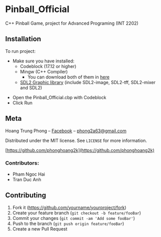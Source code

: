 # Pinball_Official
C++ Pinball Game, project for Advanced Programing (INT 2202)

## Installation

To run project:
- Make sure you have installed:
  * Codeblock (17.12 or higher)
  * Mingw (C++ Compiler)
    * You can download both of them in [here](http://www.codeblocks.org/downloads/26)
  * [SDL2 Graphic library](https://www.libsdl.org/) (include SDL2-image, SDL2-tff, SDL2-mixer and SDL2)
* Open the Pinball_Official.cbp with Codeblock
* Click Run

## Meta

Hoang Trung Phong – [Facebook](https://www.facebook.com/kaka.phong.2a63/) – phong2a63@gmail.com

Distributed under the MIT license. See ``LICENSE`` for more information.

[https://github.com/phonghoang2k](https://github.com/phonghoang2k)

### Contributors:
* Pham Ngoc Hai
* Tran Duc Anh

## Contributing

1. Fork it (<https://github.com/yourname/yourproject/fork>)
2. Create your feature branch (`git checkout -b feature/fooBar`)
3. Commit your changes (`git commit -am 'Add some fooBar'`)
4. Push to the branch (`git push origin feature/fooBar`)
5. Create a new Pull Request
